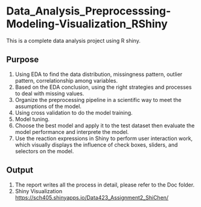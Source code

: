 # Data_Analysis_Preprocesssing-Modeling-Visualization_RShiny
This is a complete data analysis project using R shiny. 

## Purpose
1. Using EDA to find the data distribution, missingness pattern, outlier pattern, correlationship among variables.
2. Based on the EDA conclusion, using the right strategies and processes to deal with missing values.
3. Organize the preprocessing pipeline in a scientific way to meet the assumptions of the model.
4. Using cross validation to do the model training.
5. Model tuning.
6. Choose the best model and apply it to the test dataset then evaluate the model performance and interprete the model.
7. Use the reaction expressions in Shiny to perform user interaction work, which visually displays the influence of check boxes, sliders, and selectors on the model.


## Output
1. The report writes all the process in detail, please refer to the Doc folder.
2. Shiny Visualization https://sch405.shinyapps.io/Data423_Assignment2_ShiChen/
